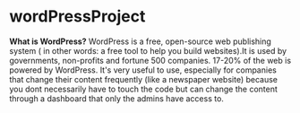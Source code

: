 # wordPressProject

**What is WordPress?**
WordPress is a free, open-source web publishing system ( in other words: a free tool to help you build websites).It is used by governments, non-profits and fortune 500 companies. 17-20% of the web is powered by WordPress. It's very useful to use, especially for companies that change their content frequently (like a newspaper website) because you dont necessarily have to touch the code but can change the content through a dashboard that only the admins have access to.
